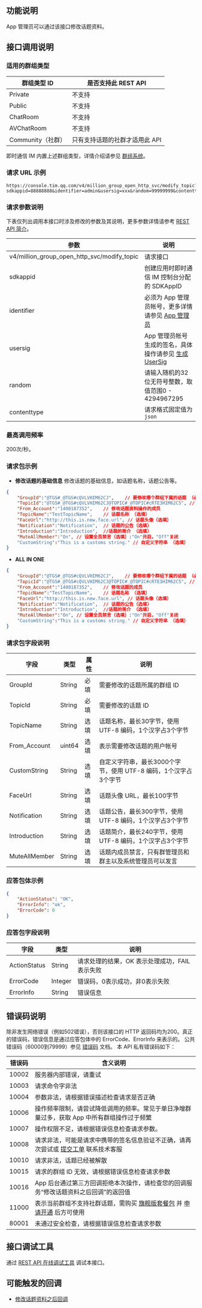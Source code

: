 ## 功能说明
App 管理员可以通过该接口修改话题资料。

## 接口调用说明
### 适用的群组类型

| 群组类型 ID       | 是否支持此 REST API           |
| ----------------- | ----------------------------- |
| Private           | 不支持                        |
| Public            | 不支持                        |
| ChatRoom          | 不支持                        |
| AVChatRoom        | 不支持                        |
| Community（社群） | 只有支持话题的社群才适用此 API |


即时通信 IM 内置上述群组类型，详情介绍请参见 [群组系统](https://cloud.tencent.com/document/product/269/1502)。

### 请求 URL 示例

```https
https://console.tim.qq.com/v4/million_group_open_http_svc/modify_topic?sdkappid=88888888&identifier=admin&usersig=xxx&random=99999999&contenttype=json
```

### 请求参数说明

下表仅列出调用本接口时涉及修改的参数及其说明，更多参数详情请参考 [REST API 简介](https://cloud.tencent.com/document/product/269/1519)。

| 参数                                        | 说明                                                         |
| ------------------------------------------- | ------------------------------------------------------------ |
| v4/million_group_open_http_svc/modify_topic | 请求接口                                                     |
| sdkappid                                    | 创建应用时即时通信 IM 控制台分配的 SDKAppID                  |
| identifier                                  | 必须为 App 管理员帐号，更多详情请参见 [App 管理员](https://cloud.tencent.com/document/product/269/31999#app-.E7.AE.A1.E7.90.86.E5.91.98) |
| usersig                                     | App 管理员帐号生成的签名，具体操作请参见 [生成 UserSig](https://cloud.tencent.com/document/product/269/32688) |
| random                                      | 请输入随机的32位无符号整数，取值范围0 - 4294967295           |
| contenttype                                 | 请求格式固定值为`json`                                       |

### 最高调用频率

200次/秒。

### 请求包示例

- **修改话题的基础信息**
修改话题的基础信息，如话题名称，话题公告等。
```json
{
    "GroupId":"@TGS#_@TGS#cQVLVHIM62CJ",	// 要修改哪个群组下属的话题 （必填）
    "TopicId":"@TGS#_@TGS#cQVLVHIM62CJ@TOPIC#_@TOPIC#cRTE3HIM62C5",	// 要修改的话题ID （必填）
    "From_Account":"1400187352",	// 修改话题资料操作的成员
    "TopicName":"TestTopicName",	// 话题名称 （选填）
    "FaceUrl":"http://this.is.new.face.url", // 话题头像（选填）
    "Notification":"Notification",	// 话题的公告（选填）
    "Introduction":"Introduction",	//话题的简介	（选填）
    "MuteAllMember":"On", // 设置全员禁言（选填）:"On"开启，"Off"关闭
    "CustomString":"This is a customs string." // 自定义字符串 （选填）
}
```

- **ALL IN ONE**
```json
{
    "GroupId":"@TGS#_@TGS#cQVLVHIM62CJ",	// 要修改哪个群组下属的话题 （必填）
    "TopicId":"@TGS#_@TGS#cQVLVHIM62CJ@TOPIC#_@TOPIC#cRTE3HIM62C5",	// 要修改的话题ID （必填）
    "From_Account":"1400187352",	// 修改话题的成员
    "TopicName":"TestTopicName",	// 话题名称 （选填）
    "FaceUrl":"http://this.is.new.face.url", // 话题头像（选填）
    "Notification":"Notification",	// 话题的公告（选填）
    "Introduction":"Introduction",	//话题的简介	（选填）
    "MuteAllMember":"On", // 设置全员禁言（选填）:"On"开启，"Off"关闭 
    "CustomString":"This is a customs string." // 自定义字符串 （选填）
}
```

[](id:Parameters)

### 请求包字段说明

| 字段             | 类型   | 属性 | 说明                                                         |
| ---------------- | ------ | ---- | ------------------------------------------------------------ |
| GroupId          | String | 必填 | 需要修改的话题所属的群组 ID                                   |
| TopicId          | String | 必填 | 需要修改的话题 ID                                             |
| TopicName        | String | 选填 | 话题名称，最长30字节，使用 UTF-8 编码，1个汉字占3个字节      |
| From_Account     | uint64 | 选填 | 表示需要修改话题的用户帐号                                   |
| CustomString     | String | 选填 | 自定义字符串，最长3000个字节，使用 UTF-8 编码，1个汉字占3个字节 |
| FaceUrl          | String | 选填 | 话题头像 URL，最长100字节                                    |
| Notification     | String | 选填 | 话题公告，最长300字节，使用 UTF-8 编码，1个汉字占3个字节     |
| Introduction     | String | 选填 | 话题简介，最长240字节，使用 UTF-8 编码，1个汉字占3个字节     |
| MuteAllMember    | String | 选填 | 话题内成员禁言，只有群管理员和群主以及系统管理员可以发言     |


### 应答包体示例
```json
{
    "ActionStatus": "OK",
    "ErrorInfo": "ok",
    "ErrorCode": 0
}
```

### 应答包字段说明

| 字段         | 类型    | 说明                                           |
| ------------ | ------- | ---------------------------------------------- |
| ActionStatus | String  | 请求处理的结果，OK 表示处理成功，FAIL 表示失败 |
| ErrorCode    | Integer | 错误码，0表示成功，非0表示失败                 |
| ErrorInfo    | String  | 错误信息                                       |

## 错误码说明

除非发生网络错误（例如502错误），否则该接口的 HTTP 返回码均为200。真正的错误码，错误信息是通过应答包体中的 ErrorCode、ErrorInfo 来表示的。
公共错误码（60000到79999）参见 [错误码](https://cloud.tencent.com/document/product/269/1671) 文档。
本 API 私有错误码如下：

| 错误码 | 含义说明                                                     |
| ------ | ------------------------------------------------------------ |
| 10002  | 服务器内部错误，请重试                                       |
| 10003  | 请求命令字非法                                               |
| 10004  | 参数非法，请根据错误描述检查请求是否正确                     |
| 10006  | 操作频率限制，请尝试降低调用的频率。常见于单日净增群量过多，获取 App 中所有群组操作过于频繁 |
| 10007  | 操作权限不足，请根据错误信息检查请求参数。                   |
| 10008  | 请求非法，可能是请求中携带的签名信息验证不正确，请再次尝试或  [提交工单](https://console.cloud.tencent.com/workorder/category?level1_id=29&level2_id=40&source=0&data_title=%E4%BA%91%E9%80%9A%E4%BF%A1%20%20IM&step=1)  联系技术客服 |
| 10010  | 请求非法，话题已经被解散                                     |
| 10015  | 请求的群组 ID 无效，请根据错误信息检查请求参数                 |
| 10016  | App 后台通过第三方回调拒绝本次操作，请检查您的回调服务“修改话题资料之后回调”的返回值 |
| 11000  | 表示当前群组不支持社群话题，需购买 [旗舰版套餐包](https://buy.cloud.tencent.com/avc?from=17473) 并 [申请开通](https://cloud.tencent.com/document/product/269/3916) 后方可使用 |
| 80001  | 未通过安全检查，请根据错误信息检查请求参数                   |

## 接口调试工具

通过 [REST API 在线调试工具](https://29294-22989-29805-29810.cdn-go.cn/api-test.html#v4/group_open_http_svc/create_group) 调试本接口。

## 可能触发的回调

- [修改话题资料之后回调](https://cloud.tencent.com/document/product/269/78209)
